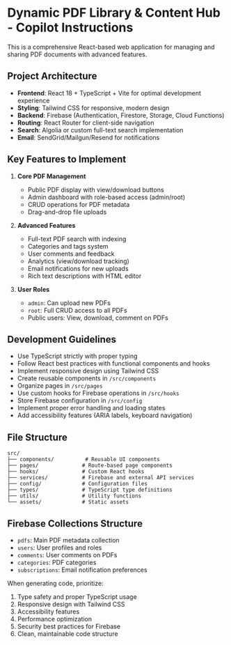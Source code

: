<!-- Use this file to provide workspace-specific custom instructions to Copilot. For more details, visit https://code.visualstudio.com/docs/copilot/copilot-customization#_use-a-githubcopilotinstructionsmd-file -->

# Dynamic PDF Library & Content Hub - Copilot Instructions

This is a comprehensive React-based web application for managing and sharing PDF documents with advanced features.

## Project Architecture

- **Frontend**: React 18 + TypeScript + Vite for optimal development experience
- **Styling**: Tailwind CSS for responsive, modern design
- **Backend**: Firebase (Authentication, Firestore, Storage, Cloud Functions)
- **Routing**: React Router for client-side navigation
- **Search**: Algolia or custom full-text search implementation
- **Email**: SendGrid/Mailgun/Resend for notifications

## Key Features to Implement

1. **Core PDF Management**
   - Public PDF display with view/download buttons
   - Admin dashboard with role-based access (admin/root)
   - CRUD operations for PDF metadata
   - Drag-and-drop file uploads

2. **Advanced Features**
   - Full-text PDF search with indexing
   - Categories and tags system
   - User comments and feedback
   - Analytics (view/download tracking)
   - Email notifications for new uploads
   - Rich text descriptions with HTML editor

3. **User Roles**
   - `admin`: Can upload new PDFs
   - `root`: Full CRUD access to all PDFs
   - Public users: View, download, comment on PDFs

## Development Guidelines

- Use TypeScript strictly with proper typing
- Follow React best practices with functional components and hooks
- Implement responsive design using Tailwind CSS
- Create reusable components in `/src/components`
- Organize pages in `/src/pages`
- Use custom hooks for Firebase operations in `/src/hooks`
- Store Firebase configuration in `/src/config`
- Implement proper error handling and loading states
- Add accessibility features (ARIA labels, keyboard navigation)

## File Structure

```
src/
├── components/          # Reusable UI components
├── pages/              # Route-based page components
├── hooks/              # Custom React hooks
├── services/           # Firebase and external API services
├── config/             # Configuration files
├── types/              # TypeScript type definitions
├── utils/              # Utility functions
└── assets/             # Static assets
```

## Firebase Collections Structure

- `pdfs`: Main PDF metadata collection
- `users`: User profiles and roles
- `comments`: User comments on PDFs
- `categories`: PDF categories
- `subscriptions`: Email notification preferences

When generating code, prioritize:
1. Type safety and proper TypeScript usage
2. Responsive design with Tailwind CSS
3. Accessibility features
4. Performance optimization
5. Security best practices for Firebase
6. Clean, maintainable code structure
